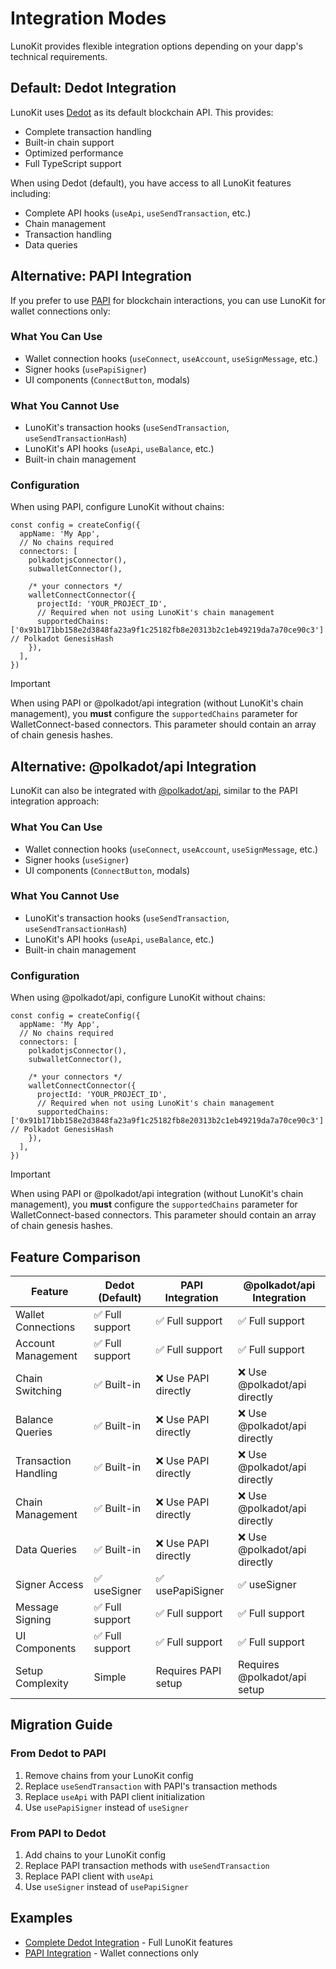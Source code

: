 # Integration Modes

LunoKit provides flexible integration options depending on your dapp's technical requirements.


## Default: Dedot Integration

LunoKit uses [Dedot](https://docs.dedot.dev/) as its default blockchain API. This provides:

- Complete transaction handling
- Built-in chain support
- Optimized performance
- Full TypeScript support

When using Dedot (default), you have access to all LunoKit features including:
- Complete API hooks (`useApi`, `useSendTransaction`, etc.)
- Chain management
- Transaction handling
- Data queries

## Alternative: PAPI Integration

If you prefer to use [PAPI](https://papi.how/) for blockchain interactions, you can use LunoKit for wallet connections only:

### What You Can Use
- Wallet connection hooks (`useConnect`, `useAccount`, `useSignMessage`, etc.)
- Signer hooks (`usePapiSigner`)
- UI components (`ConnectButton`, modals)

### What You Cannot Use
- LunoKit's transaction hooks (`useSendTransaction`, `useSendTransactionHash`)
- LunoKit's API hooks (`useApi`, `useBalance`, etc.)
- Built-in chain management

### Configuration
When using PAPI, configure LunoKit without chains:

```tsx
const config = createConfig({
  appName: 'My App',
  // No chains required
  connectors: [
    polkadotjsConnector(),
    subwalletConnector(),

    /* your connectors */
    walletConnectConnector({
      projectId: 'YOUR_PROJECT_ID',
      // Required when not using LunoKit's chain management
      supportedChains: ['0x91b171bb158e2d3848fa23a9f1c25182fb8e20313b2c1eb49219da7a70ce90c3'] // Polkadot GenesisHash
    }),
  ],
})
```
> [!IMPORTANT]
> When using PAPI or @polkadot/api integration (without LunoKit's chain management), you **must** configure the `supportedChains` parameter for WalletConnect-based connectors. This parameter should contain an array of chain genesis hashes.

## Alternative: @polkadot/api Integration

LunoKit can also be integrated with [@polkadot/api](https://polkadot.js.org/docs/api/), similar to the PAPI integration approach:

### What You Can Use
- Wallet connection hooks (`useConnect`, `useAccount`, `useSignMessage`, etc.)
- Signer hooks (`useSigner`)
- UI components (`ConnectButton`, modals)

### What You Cannot Use
- LunoKit's transaction hooks (`useSendTransaction`, `useSendTransactionHash`)
- LunoKit's API hooks (`useApi`, `useBalance`, etc.)
- Built-in chain management

### Configuration
When using @polkadot/api, configure LunoKit without chains:

```tsx
const config = createConfig({
  appName: 'My App',
  // No chains required
  connectors: [
    polkadotjsConnector(),
    subwalletConnector(),

    /* your connectors */
    walletConnectConnector({
      projectId: 'YOUR_PROJECT_ID',
      // Required when not using LunoKit's chain management
      supportedChains: ['0x91b171bb158e2d3848fa23a9f1c25182fb8e20313b2c1eb49219da7a70ce90c3'] // Polkadot GenesisHash
    }),
  ],
})
```
> [!IMPORTANT]
> When using PAPI or @polkadot/api integration (without LunoKit's chain management), you **must** configure the `supportedChains` parameter for WalletConnect-based connectors. This parameter should contain an array of chain genesis hashes.


## Feature Comparison

| Feature | Dedot (Default) | PAPI Integration | @polkadot/api Integration |
|---------|----------------|------------------|--------------------------|
| Wallet Connections | ✅ Full support | ✅ Full support | ✅ Full support |
| Account Management | ✅ Full support | ✅ Full support | ✅ Full support |
| Chain Switching | ✅ Built-in | ❌ Use PAPI directly | ❌ Use @polkadot/api directly |
| Balance Queries | ✅ Built-in | ❌ Use PAPI directly | ❌ Use @polkadot/api directly |
| Transaction Handling | ✅ Built-in | ❌ Use PAPI directly | ❌ Use @polkadot/api directly |
| Chain Management | ✅ Built-in | ❌ Use PAPI directly | ❌ Use @polkadot/api directly |
| Data Queries | ✅ Built-in | ❌ Use PAPI directly | ❌ Use @polkadot/api directly |
| Signer Access | ✅ useSigner | ✅ usePapiSigner | ✅ useSigner |
| Message Signing | ✅ Full support | ✅ Full support | ✅ Full support |
| UI Components | ✅ Full support | ✅ Full support | ✅ Full support |
| Setup Complexity | Simple | Requires PAPI setup | Requires @polkadot/api setup |

## Migration Guide

### From Dedot to PAPI
1. Remove chains from your LunoKit config
2. Replace `useSendTransaction` with PAPI's transaction methods
3. Replace `useApi` with PAPI client initialization
4. Use `usePapiSigner` instead of `useSigner`

### From PAPI to Dedot
1. Add chains to your LunoKit config
2. Replace PAPI transaction methods with `useSendTransaction`
3. Replace PAPI client with `useApi`
4. Use `useSigner` instead of `usePapiSigner`

## Examples

- [Complete Dedot Integration](/examples/vite) - Full LunoKit features
- [PAPI Integration](/examples/vite-papi) - Wallet connections only
